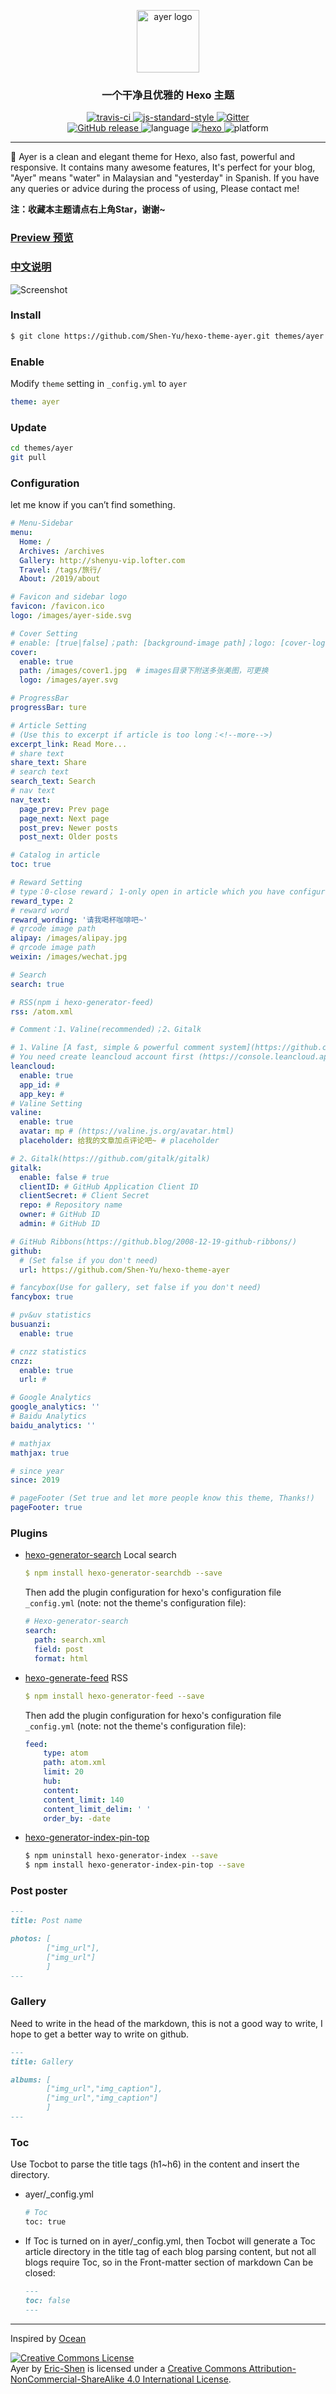 <p align="center"><a href="https://shen-yu.gitee.io" target="_blank" rel="noopener noreferrer"><img width="100" src="logo.png" alt="ayer logo"></a></p>

<h3 align="center">一个干净且优雅的 Hexo 主题</h3>

<p align="center">
  <a href="https://travis-ci.org/Shen-Yu/hexo-theme-ayer?branch=master" target="_blank" rel="noopener noreferrer">
    <img alt="travis-ci" src="https://travis-ci.org/Shen-Yu/hexo-theme-ayer.svg?branch=master">
  </a>
  <a href="http://standardjs.com" target="_blank" rel="noopener noreferrer">
    <img alt="js-standard-style" src="https://img.shields.io/badge/code%20style-standard-brightgreen.svg">
  </a>
  <a href="https://gitter.im/hexo-theme-ayer/community?utm_source=badge&utm_medium=badge&utm_campaign=pr-badge" target="_blank" rel="noopener noreferrer">
    <img alt="Gitter" src="https://badges.gitter.im/Join%20Chat.svg">
  </a>
  <br>
  <a href="https://github.com/Shen-Yu/hexo-theme-ayer/releases" target="_blank" rel="noopener noreferrer">
    <img alt="GitHub release" src="https://img.shields.io/badge/release-v1.1-blue.svg">
  </a>
 <img alt="language" src="https://img.shields.io/badge/language-ejs--stylus-orange.svg">
  <a href="https://hexo.io/zh-cn/" target="_blank" rel="noopener noreferrer">
    <img alt="hexo" src="https://img.shields.io/badge/hexo-%3E%3D3.0-blue.svg">
  </a>
 <img alt="platform" src="https://img.shields.io/badge/platform-PC--ios--android-cc2e8b.svg">
</p>

---

:ocean: Ayer is a clean and elegant theme for Hexo, also fast, powerful and responsive. It contains many awesome features, It's perfect for your blog, "Ayer" means "water" in Malaysian and "yesterday" in Spanish. If you have any queries or advice during the process of using, Please contact me!  

<b>注：收藏本主题请点右上角Star，谢谢~</b>

### [Preview 预览](https://shen-yu.gitee.io)

### [中文说明](https://shen-yu.gitee.io/2019/ayer/)

![Screenshot](screenshots/hexo-theme-ayer.png)

### Install

``` bash
$ git clone https://github.com/Shen-Yu/hexo-theme-ayer.git themes/ayer
```

### Enable

Modify `theme` setting in `_config.yml` to `ayer`

``` yml
theme: ayer
```

### Update

``` bash
cd themes/ayer
git pull
```

### Configuration

let me know if you can’t find something.

``` yml
# Menu-Sidebar
menu:
  Home: /
  Archives: /archives
  Gallery: http://shenyu-vip.lofter.com
  Travel: /tags/旅行/
  About: /2019/about

# Favicon and sidebar logo
favicon: /favicon.ico
logo: /images/ayer-side.svg

# Cover Setting 
# enable: [true|false]；path: [background-image path]；logo: [cover-logo path]
cover:
  enable: true
  path: /images/cover1.jpg  # images目录下附送多张美图，可更换
  logo: /images/ayer.svg

# ProgressBar  
progressBar: ture

# Article Setting
# (Use this to excerpt if article is too long：<!--more-->)
excerpt_link: Read More...
# share text
share_text: Share
# search text
search_text: Search
# nav text
nav_text:
  page_prev: Prev page
  page_next: Next page
  post_prev: Newer posts
  post_next: Older posts

# Catalog in article
toc: true

# Reward Setting
# type：0-close reward； 1-only open in article which you have configured reward:true； 2-open in all articles
reward_type: 2
# reward word
reward_wording: '请我喝杯咖啡吧~'
# qrcode image path
alipay: /images/alipay.jpg
# qrcode image path
weixin: /images/wechat.jpg

# Search
search: true

# RSS(npm i hexo-generator-feed)
rss: /atom.xml

# Comment：1、Valine(recommended)；2、Gitalk

# 1、Valine [A fast, simple & powerful comment system](https://github.com/xCss/Valine)
# You need create leancloud account first (https://console.leancloud.app), then put the id|key in below.
leancloud:  
  enable: true
  app_id: #
  app_key: #
# Valine Setting
valine:
  enable: true 
  avatar: mp # (https://valine.js.org/avatar.html)
  placeholder: 给我的文章加点评论吧~ # placeholder

# 2、Gitalk(https://github.com/gitalk/gitalk)
gitalk:
  enable: false # true
  clientID: # GitHub Application Client ID
  clientSecret: # Client Secret
  repo: # Repository name
  owner: # GitHub ID
  admin: # GitHub ID

# GitHub Ribbons(https://github.blog/2008-12-19-github-ribbons/)
github: 
  # (Set false if you don't need)
  url: https://github.com/Shen-Yu/hexo-theme-ayer

# fancybox(Use for gallery, set false if you don't need)
fancybox: true

# pv&uv statistics
busuanzi:
  enable: true

# cnzz statistics
cnzz:
  enable: true
  url: #

# Google Analytics
google_analytics: ''
# Baidu Analytics
baidu_analytics: ''

# mathjax
mathjax: true

# since year
since: 2019

# pageFooter (Set true and let more people know this theme, Thanks!)
pageFooter: true
```

### Plugins

+ [hexo-generator-search](https://github.com/wzpan/hexo-generator-search) Local search
	
  ```yml
  $ npm install hexo-generator-searchdb --save
  ```
  Then add the plugin configuration for hexo's configuration file `_config.yml` (note: not the theme's configuration file):
  
  ```yml
  # Hexo-generator-search
  search:
    path: search.xml
    field: post
    format: html
  ```

+ [hexo-generate-feed](https://github.com/hexojs/hexo-generator-feed) RSS

  ```yml
  $ npm install hexo-generator-feed --save
  ```
  
  Then add the plugin configuration for hexo's configuration file `_config.yml` (note: not the theme's configuration file):
  
  ```yml
  feed:
      type: atom
      path: atom.xml
      limit: 20
      hub:
      content:
      content_limit: 140
      content_limit_delim: ' '
      order_by: -date	
  ```
  
+ [hexo-generator-index-pin-top](https://github.com/netcan/hexo-generator-index-pin-top)
	
	``` bash
  $ npm uninstall hexo-generator-index --save
  $ npm install hexo-generator-index-pin-top --save
  ```

### Post poster

``` md
---
title: Post name

photos: [
        ["img_url"],
        ["img_url"]
        ]
---
```

### Gallery
Need to write in the head of the markdown, this is not a good way to write, I hope to get a better way to write on github.

``` md
---
title: Gallery

albums: [
        ["img_url","img_caption"],
        ["img_url","img_caption"]
        ]
---
```

### Toc

Use Tocbot to parse the title tags (h1~h6) in the content and insert the directory. 

+ ayer/_config.yml

	``` bash
	# Toc
  toc: true
	```
+ If Toc is turned on in ayer/_config.yml, then Tocbot will generate a Toc article directory in the title tag of each blog parsing content, but not all blogs require Toc, so in the Front-matter section of markdown Can be closed:

	``` md
	---
  toc: false
  ---
	```

---

Inspired by [Ocean](https://github.com/zhwangart/hexo-theme-ocean)

<a rel="license" href="http://creativecommons.org/licenses/by-nc-sa/4.0/"><img alt="Creative Commons License" style="border-width:0" src="https://i.creativecommons.org/l/by-nc-sa/4.0/88x31.png" /></a><br><span xmlns:dct="http://purl.org/dc/terms/" property="dct:title">Ayer</span> by <a xmlns:cc="http://creativecommons.org/ns#" href="https://github.com/Shen-Yu/hexo-theme-ayer" property="cc:attributionName" rel="cc:attributionURL">Eric-Shen</a> is licensed under a <a rel="license" href="http://creativecommons.org/licenses/by-nc-sa/4.0/">Creative Commons Attribution-NonCommercial-ShareAlike 4.0 International License</a>.
